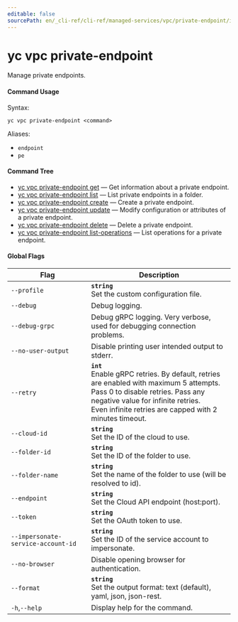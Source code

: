```yaml
---
editable: false
sourcePath: en/_cli-ref/cli-ref/managed-services/vpc/private-endpoint/index.md
---
```


# yc vpc private-endpoint

Manage private endpoints.

#### Command Usage

Syntax: 

`yc vpc private-endpoint <command>`

Aliases: 

- `endpoint`
- `pe`

#### Command Tree

- [yc vpc private-endpoint get](get.md) — Get information about a private endpoint.
- [yc vpc private-endpoint list](list.md) — List private endpoints in a folder.
- [yc vpc private-endpoint create](create.md) — Create a private endpoint.
- [yc vpc private-endpoint update](update.md) — Modify configuration or attributes of a private endpoint.
- [yc vpc private-endpoint delete](delete.md) — Delete a private endpoint.
- [yc vpc private-endpoint list-operations](list-operations.md) — List operations for a private endpoint.

#### Global Flags

| Flag | Description |
|----|----|
|`--profile`|<b>`string`</b><br/>Set the custom configuration file.|
|`--debug`|Debug logging.|
|`--debug-grpc`|Debug gRPC logging. Very verbose, used for debugging connection problems.|
|`--no-user-output`|Disable printing user intended output to stderr.|
|`--retry`|<b>`int`</b><br/>Enable gRPC retries. By default, retries are enabled with maximum 5 attempts.<br/>Pass 0 to disable retries. Pass any negative value for infinite retries.<br/>Even infinite retries are capped with 2 minutes timeout.|
|`--cloud-id`|<b>`string`</b><br/>Set the ID of the cloud to use.|
|`--folder-id`|<b>`string`</b><br/>Set the ID of the folder to use.|
|`--folder-name`|<b>`string`</b><br/>Set the name of the folder to use (will be resolved to id).|
|`--endpoint`|<b>`string`</b><br/>Set the Cloud API endpoint (host:port).|
|`--token`|<b>`string`</b><br/>Set the OAuth token to use.|
|`--impersonate-service-account-id`|<b>`string`</b><br/>Set the ID of the service account to impersonate.|
|`--no-browser`|Disable opening browser for authentication.|
|`--format`|<b>`string`</b><br/>Set the output format: text (default), yaml, json, json-rest.|
|`-h`,`--help`|Display help for the command.|
